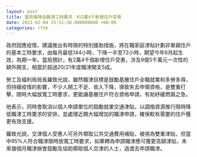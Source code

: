```yaml
---
layout: post
title: 當局擬降低職津工時要求　料2萬4千新增住戶受惠
date: 2021-02-04 15:51:38.000000000 +08:00
categories: rthk
---
```


政府因應疫情，建議推出有時限的特別援助措施，將在職家庭津貼計劃非單親住戶的基本工時要求，由每月最低144小時，下降一半至72小時，期望今年6月起生效，為期一年。當局預計，有2萬4千個新增住戶受惠，涉及9億5千萬元一次性的額外開支，相當於超過20/21年度職津開支5成。

勞工及福利局局長羅致光說，雖然職津目標是鼓勵基層住戶全職就業和多勞多得，但持續疫情的影響，不少人開工不足、收入下降，導致失去申領資格，是雙重打擊，限時大幅放寬工時要求，更能讓基層住戶符合資格申請，有助紓緩燃眉之急。

他表示，同時會取消以個人申請單位的鼓勵就業交通津貼，以調撥資源推行限時降低職津工時要求的安排，並處理近期大幅增加的職津申請，確保較有需要的住戶獲更有效支援。

羅致光說，交津個人受惠人可另外領取公共交通費用補貼，被視為雙重津貼，但當中95%人符合職津限時放寬工時要求，如果轉為申請職津應可獲更高額津貼，未來幾個月職津辦會鼓勵及協助領取個人交津的人士，過渡去申請職津。
